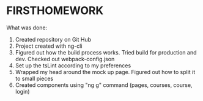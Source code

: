 # FIRSTHOMEWORK

What was done:
1. Created repository on Git Hub
2. Project created with ng-cli
3. Figured out how the build process works. Tried build for production and dev. Checked out webpack-config.json
4. Set up the tsLint according to my preferences
5. Wrapped my head around the mock up page. Figured out how to split it to small pieces
6. Created components using "ng g" command (pages, courses, course, login) 
